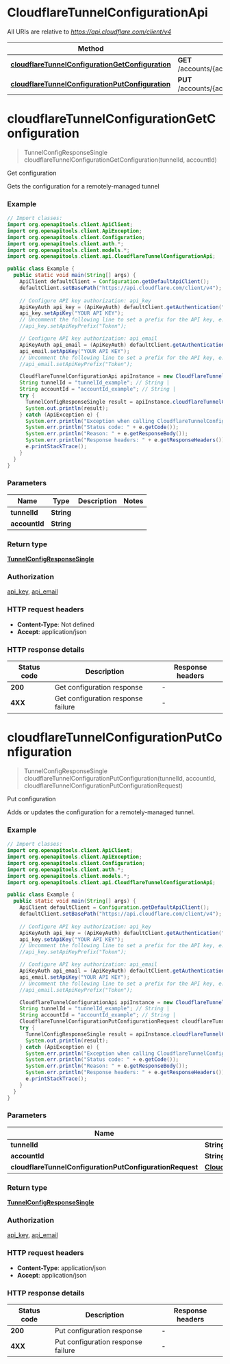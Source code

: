 # CloudflareTunnelConfigurationApi

All URIs are relative to *https://api.cloudflare.com/client/v4*

| Method | HTTP request | Description |
|------------- | ------------- | -------------|
| [**cloudflareTunnelConfigurationGetConfiguration**](CloudflareTunnelConfigurationApi.md#cloudflareTunnelConfigurationGetConfiguration) | **GET** /accounts/{account_id}/cfd_tunnel/{tunnel_id}/configurations | Get configuration |
| [**cloudflareTunnelConfigurationPutConfiguration**](CloudflareTunnelConfigurationApi.md#cloudflareTunnelConfigurationPutConfiguration) | **PUT** /accounts/{account_id}/cfd_tunnel/{tunnel_id}/configurations | Put configuration |


<a id="cloudflareTunnelConfigurationGetConfiguration"></a>
# **cloudflareTunnelConfigurationGetConfiguration**
> TunnelConfigResponseSingle cloudflareTunnelConfigurationGetConfiguration(tunnelId, accountId)

Get configuration

Gets the configuration for a remotely-managed tunnel

### Example
```java
// Import classes:
import org.openapitools.client.ApiClient;
import org.openapitools.client.ApiException;
import org.openapitools.client.Configuration;
import org.openapitools.client.auth.*;
import org.openapitools.client.models.*;
import org.openapitools.client.api.CloudflareTunnelConfigurationApi;

public class Example {
  public static void main(String[] args) {
    ApiClient defaultClient = Configuration.getDefaultApiClient();
    defaultClient.setBasePath("https://api.cloudflare.com/client/v4");
    
    // Configure API key authorization: api_key
    ApiKeyAuth api_key = (ApiKeyAuth) defaultClient.getAuthentication("api_key");
    api_key.setApiKey("YOUR API KEY");
    // Uncomment the following line to set a prefix for the API key, e.g. "Token" (defaults to null)
    //api_key.setApiKeyPrefix("Token");

    // Configure API key authorization: api_email
    ApiKeyAuth api_email = (ApiKeyAuth) defaultClient.getAuthentication("api_email");
    api_email.setApiKey("YOUR API KEY");
    // Uncomment the following line to set a prefix for the API key, e.g. "Token" (defaults to null)
    //api_email.setApiKeyPrefix("Token");

    CloudflareTunnelConfigurationApi apiInstance = new CloudflareTunnelConfigurationApi(defaultClient);
    String tunnelId = "tunnelId_example"; // String | 
    String accountId = "accountId_example"; // String | 
    try {
      TunnelConfigResponseSingle result = apiInstance.cloudflareTunnelConfigurationGetConfiguration(tunnelId, accountId);
      System.out.println(result);
    } catch (ApiException e) {
      System.err.println("Exception when calling CloudflareTunnelConfigurationApi#cloudflareTunnelConfigurationGetConfiguration");
      System.err.println("Status code: " + e.getCode());
      System.err.println("Reason: " + e.getResponseBody());
      System.err.println("Response headers: " + e.getResponseHeaders());
      e.printStackTrace();
    }
  }
}
```

### Parameters

| Name | Type | Description  | Notes |
|------------- | ------------- | ------------- | -------------|
| **tunnelId** | **String**|  | |
| **accountId** | **String**|  | |

### Return type

[**TunnelConfigResponseSingle**](TunnelConfigResponseSingle.md)

### Authorization

[api_key](../README.md#api_key), [api_email](../README.md#api_email)

### HTTP request headers

 - **Content-Type**: Not defined
 - **Accept**: application/json

### HTTP response details
| Status code | Description | Response headers |
|-------------|-------------|------------------|
| **200** | Get configuration response |  -  |
| **4XX** | Get configuration response failure |  -  |

<a id="cloudflareTunnelConfigurationPutConfiguration"></a>
# **cloudflareTunnelConfigurationPutConfiguration**
> TunnelConfigResponseSingle cloudflareTunnelConfigurationPutConfiguration(tunnelId, accountId, cloudflareTunnelConfigurationPutConfigurationRequest)

Put configuration

Adds or updates the configuration for a remotely-managed tunnel.

### Example
```java
// Import classes:
import org.openapitools.client.ApiClient;
import org.openapitools.client.ApiException;
import org.openapitools.client.Configuration;
import org.openapitools.client.auth.*;
import org.openapitools.client.models.*;
import org.openapitools.client.api.CloudflareTunnelConfigurationApi;

public class Example {
  public static void main(String[] args) {
    ApiClient defaultClient = Configuration.getDefaultApiClient();
    defaultClient.setBasePath("https://api.cloudflare.com/client/v4");
    
    // Configure API key authorization: api_key
    ApiKeyAuth api_key = (ApiKeyAuth) defaultClient.getAuthentication("api_key");
    api_key.setApiKey("YOUR API KEY");
    // Uncomment the following line to set a prefix for the API key, e.g. "Token" (defaults to null)
    //api_key.setApiKeyPrefix("Token");

    // Configure API key authorization: api_email
    ApiKeyAuth api_email = (ApiKeyAuth) defaultClient.getAuthentication("api_email");
    api_email.setApiKey("YOUR API KEY");
    // Uncomment the following line to set a prefix for the API key, e.g. "Token" (defaults to null)
    //api_email.setApiKeyPrefix("Token");

    CloudflareTunnelConfigurationApi apiInstance = new CloudflareTunnelConfigurationApi(defaultClient);
    String tunnelId = "tunnelId_example"; // String | 
    String accountId = "accountId_example"; // String | 
    CloudflareTunnelConfigurationPutConfigurationRequest cloudflareTunnelConfigurationPutConfigurationRequest = new CloudflareTunnelConfigurationPutConfigurationRequest(); // CloudflareTunnelConfigurationPutConfigurationRequest | 
    try {
      TunnelConfigResponseSingle result = apiInstance.cloudflareTunnelConfigurationPutConfiguration(tunnelId, accountId, cloudflareTunnelConfigurationPutConfigurationRequest);
      System.out.println(result);
    } catch (ApiException e) {
      System.err.println("Exception when calling CloudflareTunnelConfigurationApi#cloudflareTunnelConfigurationPutConfiguration");
      System.err.println("Status code: " + e.getCode());
      System.err.println("Reason: " + e.getResponseBody());
      System.err.println("Response headers: " + e.getResponseHeaders());
      e.printStackTrace();
    }
  }
}
```

### Parameters

| Name | Type | Description  | Notes |
|------------- | ------------- | ------------- | -------------|
| **tunnelId** | **String**|  | |
| **accountId** | **String**|  | |
| **cloudflareTunnelConfigurationPutConfigurationRequest** | [**CloudflareTunnelConfigurationPutConfigurationRequest**](CloudflareTunnelConfigurationPutConfigurationRequest.md)|  | |

### Return type

[**TunnelConfigResponseSingle**](TunnelConfigResponseSingle.md)

### Authorization

[api_key](../README.md#api_key), [api_email](../README.md#api_email)

### HTTP request headers

 - **Content-Type**: application/json
 - **Accept**: application/json

### HTTP response details
| Status code | Description | Response headers |
|-------------|-------------|------------------|
| **200** | Put configuration response |  -  |
| **4XX** | Put configuration response failure |  -  |

